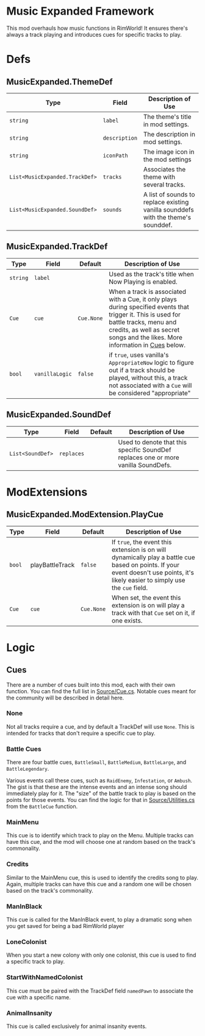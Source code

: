 # Music Expanded Framework
This mod overhauls how music functions in RimWorld! It ensures there's always a track playing and introduces cues for specific tracks to play.

# Defs

## MusicExpanded.ThemeDef

| Type | Field | Description of Use
| - | - | -
| `string` | `label` | The theme's title in mod settings. 
| `string` | `description` | The description in mod settings.
| `string` | `iconPath` | The image icon in the mod settings
| `List<MusicExpanded.TrackDef>` | `tracks` | Associates the theme with several tracks.
| `List<MusicExpanded.SoundDef>` | `sounds` | A list of sounds to replace existing vanilla sounddefs with the theme's sounddef.

## MusicExpanded.TrackDef

| Type | Field | Default |Description of Use
| - | - | - | -
| `string` | `label` |  | Used as the track's title when Now Playing is enabled.
| `Cue` | `cue` | `Cue.None` | When a track is associated with a Cue, it only plays during specified events that trigger it. This is used for battle tracks, menu and credits, as well as secret songs and the likes. More information in [Cues](#cues) below.
| `bool` | `vanillaLogic` | `false` | if `true`, uses vanilla's `AppropriateNow` logic to figure out if a track should be played, without this, a track not associated with a `Cue` will be considered "appropriate"

## MusicExpanded.SoundDef

| Type | Field | Default | Description of Use
| - | - | - | -
| `List<SoundDef>` | `replaces` | | Used to denote that this specific SoundDef replaces one or more vanilla SoundDefs.

# ModExtensions
<!-- It could be argued most of those defs could've been modextensions... -->
## MusicExpanded.ModExtension.PlayCue

| Type | Field | Default | Description of Use
| - | - | - | -
| `bool` | playBattleTrack | `false` | If `true`, the event this extension is on will dynamically play a battle cue based on points. If your event doesn't use points, it's likely easier to simply use the `cue` field.
| `Cue` | `cue` | `Cue.None` | When set, the event this extension is on will play a track with that `Cue` set on it, if one exists.

# Logic

## Cues
There are a number of cues built into this mod, each with their own function. You can find the full list in [Source/Cue.cs](/Source/Cue.cs). Notable cues meant for the community will be described in detail here.

### None
Not all tracks require a cue, and by default a TrackDef will use `None`. This is intended for tracks that don't require a specific cue to play. 

### Battle Cues
There are four battle cues, `BattleSmall`, `BattleMedium`, `BattleLarge`, and `BattleLegendary`.

Various events call these cues, such as `RaidEnemy`, `Infestation`, or `Ambush`. The gist is that these are the intense events and an intense song should immediately play for it. The "size" of the battle track to play is based on the points for those events. You can find the logic for that in [Source/Utilities.cs](/Source/Utilities.cs) from the `BattleCue` function.

### MainMenu
This cue is to identify which track to play on the Menu. Multiple tracks can have this cue, and the mod will choose one at random based on the track's commonality.

### Credits
Similar to the MainMenu cue, this is used to identify the credits song to play. Again, multiple tracks can have this cue and a random one will be chosen based on the track's commonality.

### ManInBlack
This cue is called for the ManInBlack event, to play a dramatic song when you get saved for being a bad RimWorld player

### LoneColonist
When you start a new colony with only one colonist, this cue is used to find a specific track to play.

### StartWithNamedColonist
This cue must be paired with the TrackDef field `namedPawn` to associate the cue with a specific name. 

### AnimalInsanity
This cue is called exclusively for animal insanity events.